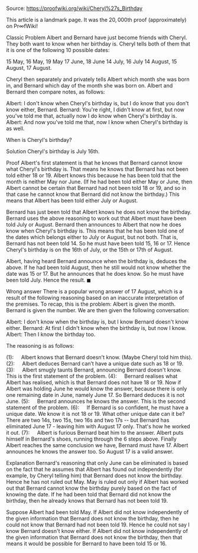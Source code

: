 # 

Source: https://proofwiki.org/wiki/Cheryl%27s_Birthday

  This article is a landmark page.  It was the $20,000$th proof (approximately) on $\mathsf{Pr} \infty \mathsf{fWiki}$!


Classic Problem
Albert and Bernard have just become friends with Cheryl.
They both want to know when her birthday is.
Cheryl tells both of them that it is one of the following $10$ possible dates:

$15$ May, $16$ May, $19$ May
$17$ June, $18$ June
$14$ July, $16$ July
$14$ August, $15$ August, $17$ August.

Cheryl then separately and privately tells Albert which month she was born in, and Bernard which day of the month she was born on.
Albert and Bernard then compare notes, as follows:

Albert: I don't know when Cheryl's birthday is, but I do know that you don't know either, Bernard.
Bernard: You're right, I didn't know at first, but now you've told me that, actually now I do know when Cheryl's birthday is.
Albert: And now you've told me that, now I know when Cheryl's birthday is as well.

When is Cheryl's birthday?


Solution
Cheryl's birthday is July $16$th.


Proof
Albert's first statement is that he knows that Bernard cannot know what Cheryl's birthday is.
That means he knows that Bernard has not been told either $18$ or $19$.
Albert knows this because he has been told that the month is neither May nor June.
(If he had been told either May or June, then Albert cannot be certain that Bernard had not been told $18$ or $19$, and so in that case he cannot know that Bernard did not know the birthday.)
This means that Albert has been told either July or August.

Bernard has just been told that Albert knows he does not know the birthday.
Bernard uses the above reasoning to work out that Albert must have been told July or August.
Bernard then announces to Albert that now he does know when Cheryl's birthday is.
This means that he has been told one of the dates which belongs either to July or August, but not both.
That is, Bernard has not been told $14$.
So he must have been told $15$, $16$ or $17$.
Hence Cheryl's birthday is on the $16$th of July, or the $15$th or $17$th of August.

Albert, having heard Bernard announce when the birthday is, deduces the above.
If he had been told August, then he still would not know whether the date was $15$ or $17$.
But he announces that he does know.
So he must have been told July.
Hence the result.
$\blacksquare$


Wrong answer
There is a popular wrong answer of $17$ August, which is a result of the following reasoning based on an inaccurate interpretation of the premises.
To recap, this is the problem: Albert is given the month. Bernard is given the number. We are then given the following conversation:

Albert: I don't know when the birthday is, but I know Bernard doesn't know either.
Bernard: At first I didn't know when the birthday is, but now I know.
Albert: Then I know the birthday too.

The reasoning is as follows:

$(1): \quad$ Albert knows that Bernard doesn't know. (Maybe Cheryl told him this).
$(2): \quad$ Albert deduces Bernard can’t have a unique date such as $18$ or $19$.
$(3): \quad$ Albert smugly taunts Bernard, announcing Bernard doesn't know. This is the first statement of the problem.
$(4): \quad$ Bernard realises what Albert has realised, which is that Bernard does not have $18$ or $19$. Now if Albert was holding June he would know the answer, because there is only one remaining date in June, namely June $17$. So Bernard deduces it is not June.
$(5): \quad$ Bernard announces he knows the answer. This is the second statement of the problem.
$(6): \quad$ If Bernard is so confident, he must have a unique date. We know it is not $18$ or $19$. What other unique date can it be? There are two $14$s, two $15$s, two $16$s and two $17$s -- but Bernard has eliminated June $17$ - leaving him with August $17$ only. That's how he worked it out.
$(7): \quad$ Albert is furious Bernard beat him to the answer. Albert puts himself in Bernard's shoes, running through the $6$ steps above. Finally Albert reaches the same conclusion we have, Bernard must have $17$. Albert announces he knows the answer too.
So August $17$ is a valid answer.


Explanation
Bernard's reasoning that only June can be eliminated is based on the fact that he assumes that Albert has found out independently (for example, by Cheryl telling him) that Bernard does not know the birthday.
Hence he has not ruled out May.
May is ruled out only if Albert has worked out that Bernard cannot know the birthday purely based on the fact of knowing the date.
If he had been told that Bernard did not know the birthday, then he already knows that Bernard has not been told $19$.

Suppose Albert had been told May.
If Albert did not know independently of the given information that Bernard does not know the birthday, then he could not know that Bernard had not been told $19$.
Hence he could not say I know Bernard doesn't know either.
If Albert did not know independently of the given information that Bernard does not know the birthday, then that means it would be possible for Bernard to have been told $15$ or $16$.





